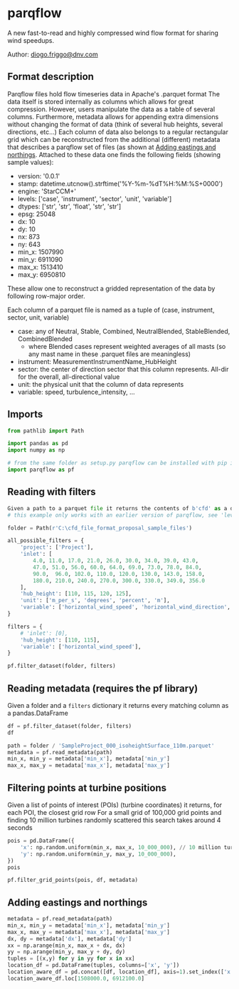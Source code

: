 # parqflow
A new fast-to-read and highly compressed wind flow format for sharing wind speedups.

Author: diogo.friggo@dnv.com

## Format description

Parqflow files hold flow timeseries data in Apache's .parquet format
The data itself is stored internally as columns which allows for great compression.
However, users manipulate the data as a table of several columns. Furthermore, metadata allows for appending extra dimensions without changing the format of data (think of several hub heights, several directions, etc...)
Each column of data also belongs to a regular rectangular grid which can be reconstructed from the additional (different) metadata that describes a parqflow set of files (as shown at [Adding eastings and northings](#Adding-eastings-and-northings). Attached to these data one finds the following fields (showing sample values):

* version: '0.0.1'
* stamp: datetime.utcnow().strftime('%Y-%m-%dT%H:%M:%S+0000')
* engine: 'StarCCM+'
* levels: ['case', 'instrument', 'sector', 'unit', 'variable']
* dtypes: ['str', 'str', 'float', 'str', 'str']
* epsg: 25048
* dx: 10
* dy: 10
* nx: 873
* ny: 643
* min_x: 1507990
* min_y: 6911090
* max_x: 1513410
* max_y: 6950810

These allow one to reconstruct a gridded representation of the data by following row-major order.

Each column of a parquet file is named as a tuple of (case, instrument, sector, unit, variable)

* case: any of Neutral, Stable, Combined, NeutralBlended, StableBlended, CombinedBlended
  * where Blended cases represent weighted averages of all masts (so any mast name in these .parquet files are meaningless)
* instrument: MeasurementInstrumentName_HubHeight
* sector: the center of direction sector that this column represents. All-dir for the overall, all-directional value
* unit: the physical unit that the column of data represents
* variable: speed, turbulence_intensity, ...

## Imports

```python
from pathlib import Path

import pandas as pd
import numpy as np

# from the same folder as setup.py parqflow can be installed with pip install -e .
import parqflow as pf
```

## Reading with filters

```python
Given a path to a parquet file it returns the contents of b'cfd' as a dictionary​
# this example only works with an earlier version of parqflow, see 'levels' above for supported levels

folder = Path(r'C:\cfd_file_format_proposal_sample_files')

all_possible_filters = {
    'project': ['Project'],
    'inlet': [
        4.0, 11.0, 17.0, 21.0, 26.0, 30.0, 34.0, 39.0, 43.0,
        47.0, 51.0, 56.0, 60.0, 64.0, 69.0, 73.0, 78.0, 84.0,
        90.0,  96.0, 102.0, 110.0, 120.0, 130.0, 143.0, 158.0,
        180.0, 210.0, 240.0, 270.0, 300.0, 330.0, 349.0, 356.0
    ],
    'hub_height': [110, 115, 120, 125],
    'unit': ['m_per_s', 'degrees', 'percent', 'm'],
    'variable': ['horizontal_wind_speed', 'horizontal_wind_direction', 'wind_turbulence_intensity', 'upflow', 'elevation_at_hub_height'],
}

filters = {
    # 'inlet': [0],
    'hub_height': [110, 115],
    'variable': ['horizontal_wind_speed'],
}

pf.filter_dataset(folder, filters)
```

## Reading metadata (requires the pf library)
Given a folder and a `filters` dictionary it returns every matching column as a pandas.DataFrame

```python
df = pf.filter_dataset(folder, filters)
df

path = folder / 'SampleProject_000_isoheightSurface_110m.parquet'
metadata = pf.read_metadata(path)
min_x, min_y = metadata['min_x'], metadata['min_y']
max_x, max_y = metadata['max_x'], metadata['max_y']
```

## Filtering points at turbine positions

Given a list of points of interest (POIs) (turbine coordinates) it returns, for each POI, the closest grid row​
For a small grid of 100,000 grid points and finding 10 million turbines randomly scattered this search takes around 4 seconds​

```python
pois = pd.DataFrame({
    'x': np.random.uniform(min_x, max_x, 10_000_000), // 10 million turbines!
    'y': np.random.uniform(min_y, max_y, 10_000_000),
})
pois

pf.filter_grid_points(pois, df, metadata)
```

## Adding eastings and northings

```python
metadata = pf.read_metadata(path)
min_x, min_y = metadata['min_x'], metadata['min_y']
max_x, max_y = metadata['max_x'], metadata['max_y']
dx, dy = metadata['dx'], metadata['dy']
xx = np.arange(min_x, max_x + dx, dx)
yy = np.arange(min_y, max_y + dy, dy)
tuples = [(x,y) for y in yy for x in xx]
location_df = pd.DataFrame(tuples, columns=['x', 'y'])
location_aware_df = pd.concat([df, location_df], axis=1).set_index(['x', 'y'])
location_aware_df.loc[1508000.0, 6912100.0]
```
